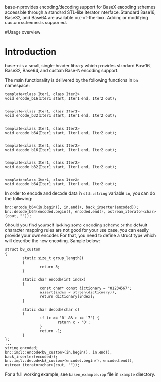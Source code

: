 base-n provides encoding/decoding support for BaseX encoding schemes accessible through a standard STL-like iterator interface. Standard Base16, Base32, and Base64 are available out-of-the-box. Adding or modifying custom schemes is supported.

#Usage overview

# Introduction #

base-n is a small, single-header library which provides standard Base16, Base32, Base64, and custom Base-N encoding support.

The main functionality is delivered by the following functions in `bn` namespace:
```
template<class Iter1, class Iter2>
void encode_b16(Iter1 start, Iter1 end, Iter2 out);


template<class Iter1, class Iter2>
void encode_b32(Iter1 start, Iter1 end, Iter2 out);


template<class Iter1, class Iter2>
void encode_b64(Iter1 start, Iter1 end, Iter2 out);


template<class Iter1, class Iter2>
void decode_b16(Iter1 start, Iter1 end, Iter2 out);


template<class Iter1, class Iter2>
void decode_b32(Iter1 start, Iter1 end, Iter2 out);


template<class Iter1, class Iter2>
void decode_b64(Iter1 start, Iter1 end, Iter2 out);
```

In order to encode and decode data in `std::string` variable `in`, you can do the following:
```
bn::encode_b64(in.begin(), in.end(), back_inserter(encoded));
bn::decode_b64(encoded.begin(), encoded.end(), ostream_iterator<char>(cout, ""));
```

Should you find yourself lacking some encoding scheme or the default character mapping rules are not good for your use case, you can easily provide your own encoder. For that, you need to define a struct type which will describe the new encoding. Sample below:
```
struct b8_custom
{
        static size_t group_length()
        {
                return 3;
        }

        static char encode(int index)
        {
                const char* const dictionary = "01234567";
                assert(index < strlen(dictionary));
                return dictionary[index];
        }

        static char decode(char c)
        {
                if (c >= '0' && c <= '7') {
                        return c - '0';
                }
                return -1;
        }
};
...
string encoded;
bn::impl::encode<b8_custom>(in.begin(), in.end(), back_inserter(encoded));
bn::impl::decode<b8_custom>(encoded.begin(), encoded.end(), ostream_iterator<char>(cout, ""));
```

For a full working example, see `basen_example.cpp` file in `example` directory.

